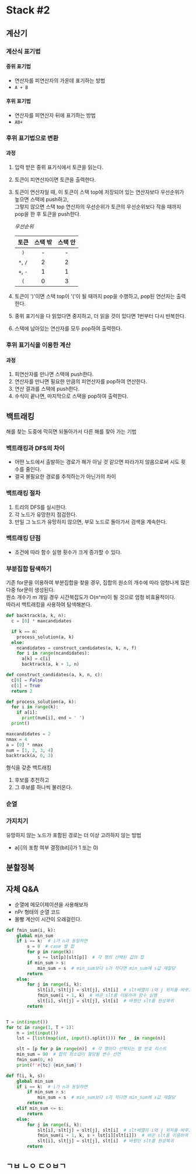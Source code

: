 # Stack #2
## 계산기
### 계산식 표기법
  #### 중위 표기법
  - 연산자를 피연산자의 가운데 표기하는 방법
  - `A + B`
  
  #### 후위 표기법
  - 연산자를 피연산자 뒤에 표기하는 방법
  - `AB+`

### 후위 표기법으로 변환
  #### 과정
  1. 입력 받은 중위 표기식에서 토큰을 읽는다.
  2. 토큰이 피연산자이면 토큰을 출력한다.
  3. 토큰이 연산자일 때, 이 토큰이 스택 top에 저장되어 있는 연산자보다 우선순위가 높으면 스택에 push하고,<br> 그렇지 않으면 스택 top 연산자의 우선순위가 토큰의 우선순위보다 작을 때까지 pop을 한 후 토큰을 push한다.
    
      *우선순위*

      |토큰|스택 밖|스택 안|
      |:--:|:----:|:----:|
      |`)`|-|-|
      |`*`, `/`|2|2|
      |`+`, `-`|1|1|
      |`(`|0|3|

  4. 토큰이 ')'이면 스택 top이 '('이 될 때까지 pop을 수행하고, pop된 연산자는 출력한다.
  5. 중위 표기식을 다 읽었다면 중지하고, 더 읽을 것이 있다면 1번부터 다시 반복한다.
  6. 스택에 남아있는 연산자를 모두 pop하여 출력한다.

### 후위 표기식을 이용한 계산
  #### 과정
  1. 피연산자를 만나면 스택에 push한다.
  2. 연산자를 만나면 필요한 만큼의 피연산자를 pop하여 연산한다.
  3. 연산 결과를 스택에 push한다.
  4. 수식이 끝나면, 마지막으로 스택을 pop하여 출력한다.

## 백트래킹
해를 찾는 도중에 막히면 되돌아가서 다른 해를 찾아 가는 기법

### 백트래킹과 DFS의 차이
- 어떤 노드에서 출발하는 경로가 해가 아닐 것 같으면 따라가지 않음으로써 시도 횟수를 줄인다.
- 결국 불필요한 경로를 추적하는가 아닌가의 차이

### 백트래킹 절차
1. 트리의 DFS를 실시한다.
2. 각 노드가 유망한지 점검한다.
3. 만일 그 노드가 유망하지 않으면, 부모 노드로 돌아가서 검색을 계속한다.

### 백트래킹 단점
- 조건에 따라 함수 실행 횟수가 크게 증가할 수 있다.

### 부분집합 탐색하기
기존 for문을 이용하여 부분집합을 찾을 경우, 집합의 원소의 개수에 따라 엄청나게 많은 다중 for문이 생성된다.<br> 원소 개수가 m 개일 경우 시간복잡도가 O(n^m)이 될 것으로 엄청 비효율적이다.
<br>따라서 백트래킹을 사용하여 탐색해본다.

```python
def backtrack(a, k, n):
  c = [0] * maxcandidates

  if k == n:
    process_solution(a, k)
  else:
    ncandidates = construct_candidates(a, k, n, f)
    for i in range(ncandidates):
      a[k] = c[i]
      backtrack(a, k + 1, n)

def construct_candidates(a, k, n, c):
  c[0] = False
  c[1] = True
  return 2

def process_solution(a, k):
  for i in range(k):
    if a[i]:
      print(num[i], end = ' ')
  print()

maxcandidates = 2
nmax = 4
a = [0] * nmax
num = [1, 2, 3, 4]
backtrack(a, 0, 3)  
```
형식을 갖춘 백트래킹
1. 후보를 추천하고
2. 그 후보를 하나씩 불러온다.

### 순열


### 가지치기
유망하지 않는 노드가 포함된 경로는 더 이상 고려하지 않는 방법

- a[i]의 포함 여부 결정(bit[i]가 1 또는 0)

## 분할정복


## 자체 Q&A
- 순열에 메모이제이션을 사용해보자
- nPr 형태의 순열 코드
- 몰빵 계산이 시간이 오래걸린다.
```python
def fmin_sum(i, k):
    global min_sum
    if i == k:  # i가 n과 동일하면
        s = 0  # case 별 합
        for p in range(k):
            s += lst[p][slt[p]]  # 각 행의 선택된 값의 합
        if min_sum > s:
            min_sum = s  # min_sum보다 s가 작다면 min_sum에 s값 재할당
        return
    else:
        for j in range(i, k):
            slt[i], slt[j] = slt[j], slt[i]  # slt배열의 i와 j 위치를 바꾸고
            fmin_sum(i + 1, k)  # 바꾼 slt를 이용하여 함수 실행
            slt[i], slt[j] = slt[j], slt[i]  # 바꿨던 slt를 원상복귀
        return


T = int(input())
for tc in range(1, T + 1):
    n = int(input())
    lst = [list(map(int, input().split())) for _ in range(n)]

    slt = [p for p in range(n)]  # 각 행마다 선택되는 열 번호 리스트
    min_sum = 90  # 합의 최소값이 할당될 변수 선언
    fmin_sum(0, n)
    print(f'#{tc} {min_sum}')
```
```python
def f(i, k, s):
    global min_sum
    if i == k:  # i가 n과 동일하면
        if min_sum > s:
            min_sum = s  # min_sum보다 s가 작다면 min_sum에 s값 재할당
        return
    elif min_sum <= s:
        return
    else:
        for j in range(i, k):
            slt[i], slt[j] = slt[j], slt[i]  # slt배열의 i와 j 위치를 바꾸고
            fmin_sum(i + 1, k, s + lst[i][slt[i]])  # 바꾼 slt를 이용하여 함수 실행
            slt[i], slt[j] = slt[j], slt[i]  # 바꿨던 slt를 원상복귀
        return
```

## ㄱㅂ ㄴㅇ ㄷㅇㅂㄱ